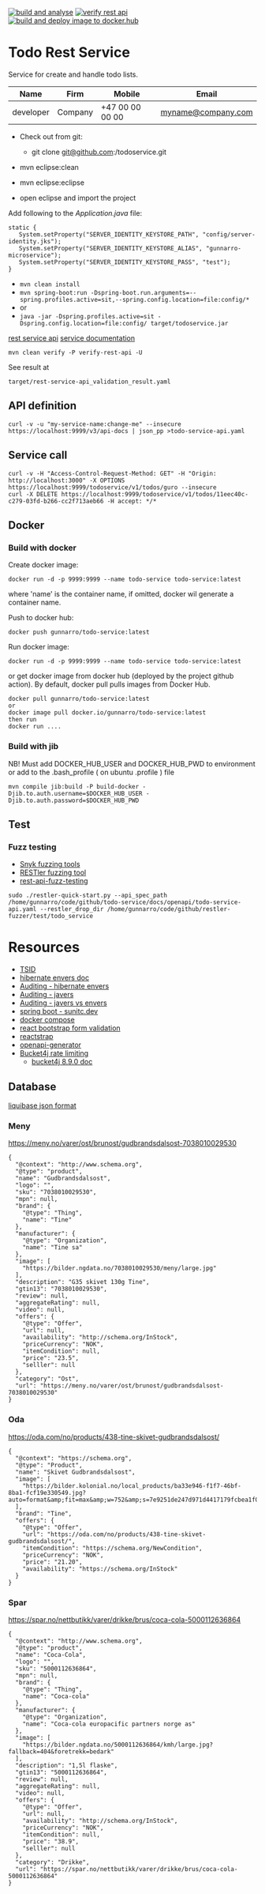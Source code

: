 [![build and analyse](https://github.com/gunnarro/todo-service/actions/workflows/build.yml/badge.svg)](https://github.com/gunnarro/todo-service/actions/workflows/build.yml)
[![verify rest api](https://github.com/gunnarro/todo-service/actions/workflows/verify-service-rest-api.yml/badge.svg)](https://github.com/gunnarro/todo-service/actions/workflows/verify-service-rest-api.yml)
[![build and deploy image to docker.hub](https://github.com/gunnarro/todo-service/actions/workflows/deploy-docker-hub.yml/badge.svg)](https://github.com/gunnarro/todo-service/actions/workflows/deploy-docker-hub.yml)

# Todo Rest Service
Service for create and handle todo lists.

| Name      | Firm     | Mobile          | Email               |
|-----------|----------|-----------------|---------------------|
| developer | Company  | +47 00 00 00 00 | myname@company.com  |

 * Check out from git:
   * git clone git@github.com:<user>/todoservice.git
   
 * mvn eclipse:clean
 * mvn eclipse:eclipse
 * open eclipse and import the project
 

Add following to the *Application.java* file:
```
static {
   System.setProperty("SERVER_IDENTITY_KEYSTORE_PATH", "config/server-identity.jks");
   System.setProperty("SERVER_IDENTITY_KEYSTORE_ALIAS", "gunnarro-microservice");
   System.setProperty("SERVER_IDENTITY_KEYSTORE_PASS", "test");
}
```

 * ```mvn clean install```
 * ```mvn spring-boot:run -Dspring-boot.run.arguments=--spring.profiles.active=sit,--spring.config.location=file:config/*```
 *  or 
 * ```java -jar -Dspring.profiles.active=sit -Dspring.config.location=file:config/ target/todoservice.jar```
 
   
[rest service api](https://localhost:xxxx/api-docs/swagger-ui.html)
[service documentation](https://github.com/gunnarro/microservice-archetype/wiki/documentation/todoservice)

```
mvn clean verify -P verify-rest-api -U 
```

See result at
```
target/rest-service-api_validation_result.yaml
```

## API definition
```
curl -v -u "my-service-name:change-me" --insecure https://localhost:9999/v3/api-docs | json_pp >todo-service-api.yaml
```

## Service call
```
curl -v -H "Access-Control-Request-Method: GET" -H "Origin: http://localhost:3000" -X OPTIONS https://localhost:9999/todoservice/v1/todos/guro --insecure
curl -X DELETE https://localhost:9999/todoservice/v1/todos/11eec40c-c279-03fd-b266-cc2f713aeb66 -H accept: */* 
```

## Docker

### Build with docker
Create docker image:
```
docker run -d -p 9999:9999 --name todo-service todo-service:latest
```
where 'name' is the container name, if omitted, docker wil generate a container name.

Push to docker hub:
```
docker push gunnarro/todo-service:latest
```

Run docker image:
```
docker run -d -p 9999:9999 --name todo-service todo-service:latest
```
or get docker image from docker hub (deployed by the project github action).
By default, docker pull pulls images from Docker Hub.
```
docker pull gunnarro/todo-service:latest
or 
docker image pull docker.io/gunnarro/todo-service:latest
then run
docker run ....
```

### Build with jib
NB! Must add DOCKER_HUB_USER and DOCKER_HUB_PWD to environment or add to the .bash_profile ( on ubuntu .profile ) file
```
mvn compile jib:build -P build-docker -Djib.to.auth.username=$DOCKER_HUB_USER -Djib.to.auth.password=$DOCKER_HUB_PWD
```

## Test
### Fuzz testing
- [Snyk fuzzing tools](https://snyk.io/blog/fuzzing-tools-in-your-security-toolkit/)
- [RESTler fuzzing tool](https://github.com/microsoft/restler-fuzzer)
- [rest-api-fuzz-testing](https://github.com/microsoft/rest-api-fuzz-testing)

```
sudo ./restler-quick-start.py --api_spec_path /home/gunnarro/code/github/todo-service/docs/openapi/todo-service-api.yaml --restler_drop_dir /home/gunnarro/code/github/restler-fuzzer/test/todo_service
```

# Resources
- [TSID](https://vladmihalcea.com/tsid-identifier-jpa-hibernate/)
- [hibernate envers doc](https://docs.jboss.org/envers/docs/)
- [Auditing - hibernate envers](https://sunitc.dev/2020/01/21/spring-boot-how-to-add-jpa-hibernate-envers-auditing/)
- [Auditing - javers](https://javers.org/documentation/spring-boot-integration/)
- [Auditing - javers vs envers](https://javers.org/blog/2017/12/javers-vs-envers-comparision.html)
- [spring boot - sunitc.dev](https://sunitc.dev/tag/spring-boot/)
- [docker compose](https://containers.dev/guide/dockerfile)
- [react bootstrap form validation](https://www.abstractapi.com/guides/react-bootstrap-form-validation)
- [reactstrap](https://www.npmjs.com/package/reactstrap)
- [openapi-generator](https://github.com/OpenAPITools/openapi-generator)
- [Bucket4j rate limiting](https://www.baeldung.com/spring-bucket4j)
  - [bucket4j 8.9.0 doc](https://bucket4j.com/8.9.0/toc.html)


## Database
[liquibase json format](https://docs.liquibase.com/concepts/changelogs/json-format.html)


### Meny
https://meny.no/varer/ost/brunost/gudbrandsdalsost-7038010029530
```
{
  "@context": "http://www.schema.org",
  "@type": "product",
  "name": "Gudbrandsdalsost",
  "logo": "",
  "sku": "7038010029530",
  "mpn": null,
  "brand": {
    "@type": "Thing",
    "name": "Tine"
  },
  "manufacturer": {
    "@type": "Organization",
    "name": "Tine sa"
  },
  "image": [
    "https://bilder.ngdata.no/7038010029530/meny/large.jpg"
  ],
  "description": "G35 skivet 130g Tine",
  "gtin13": "7038010029530",
  "review": null,
  "aggregateRating": null,
  "video": null,
  "offers": {
    "@type": "Offer",
    "url": null,
    "availability": "http://schema.org/InStock",
    "priceCurrency": "NOK",
    "itemCondition": null,
    "price": "23.5",
    "selller": null
  },
  "category": "Ost",
  "url": "https://meny.no/varer/ost/brunost/gudbrandsdalsost-7038010029530"
}
```
### Oda
https://oda.com/no/products/438-tine-skivet-gudbrandsdalsost/
```
{
  "@context": "https://schema.org",
  "@type": "Product",
  "name": "Skivet Gudbrandsdalsost",
  "image": [
    "https://bilder.kolonial.no/local_products/ba33e946-f1f7-46bf-8ba1-fcf19e330549.jpg?auto=format&amp;fit=max&amp;w=752&amp;s=7e9251de247d971d4417179fcbea1f04"
  ],
  "brand": "Tine",
  "offers": {
    "@type": "Offer",
    "url": "https://oda.com/no/products/438-tine-skivet-gudbrandsdalsost/",
    "itemCondition": "https://schema.org/NewCondition",
    "priceCurrency": "NOK",
    "price": "21.20",
    "availability": "https://schema.org/InStock"
  }
}
```

### Spar
https://spar.no/nettbutikk/varer/drikke/brus/coca-cola-5000112636864
```
{
  "@context": "http://www.schema.org",
  "@type": "product",
  "name": "Coca-Cola",
  "logo": "",
  "sku": "5000112636864",
  "mpn": null,
  "brand": {
    "@type": "Thing",
    "name": "Coca-cola"
  },
  "manufacturer": {
    "@type": "Organization",
    "name": "Coca-cola europacific partners norge as"
  },
  "image": [
    "https://bilder.ngdata.no/5000112636864/kmh/large.jpg?fallback=404&foretrekk=bedark"
  ],
  "description": "1,5l flaske",
  "gtin13": "5000112636864",
  "review": null,
  "aggregateRating": null,
  "video": null,
  "offers": {
    "@type": "Offer",
    "url": null,
    "availability": "http://schema.org/InStock",
    "priceCurrency": "NOK",
    "itemCondition": null,
    "price": "38.9",
    "selller": null
  },
  "category": "Drikke",
  "url": "https://spar.no/nettbutikk/varer/drikke/brus/coca-cola-5000112636864"
}
```
